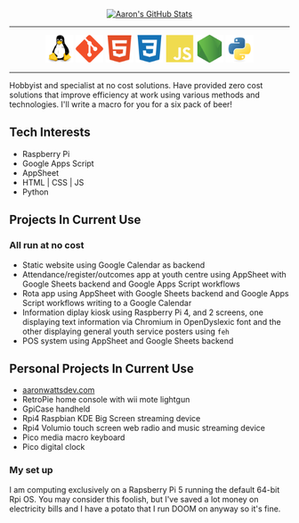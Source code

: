 <div align="center">
<a href="https://github.com/aaron-watts">
    <img src="https://github-readme-stats.vercel.app/api?username=aaron-watts&show_icons=true&hide_border=true" alt="Aaron's GitHub Stats" />
  </a>
</div>

----
 
<div align="center">
<img src="https://raw.githubusercontent.com/devicons/devicon/master/icons/linux/linux-original.svg" width="50" height="50"> <img src="https://raw.githubusercontent.com/devicons/devicon/master/icons/git/git-plain.svg" width="50" height="50"> <img src="https://raw.githubusercontent.com/devicons/devicon/master/icons/html5/html5-plain.svg" width="50" height="50"> <img src="https://raw.githubusercontent.com/devicons/devicon/master/icons/css3/css3-plain.svg" width="50" height="50"> <img src="https://raw.githubusercontent.com/devicons/devicon/master/icons/javascript/javascript-plain.svg" width="50" height="50"> <img src="https://raw.githubusercontent.com/devicons/devicon/master/icons/nodejs/nodejs-original.svg" width="50" height="50"> <img src="https://raw.githubusercontent.com/devicons/devicon/master/icons/python/python-original.svg" width="50" height="50">
</div>

----

Hobbyist and specialist at no cost solutions. Have provided zero cost solutions that improve efficiency at work using various methods and technologies. I'll write a macro for you for a six pack of beer!

## Tech Interests

- Raspberry Pi
- Google Apps Script
- AppSheet
- HTML | CSS | JS
- Python

## Projects In Current Use
### All run at no cost

- Static website using Google Calendar as backend
- Attendance/register/outcomes app at youth centre using AppSheet with Google Sheets backend and Google Apps Script workflows
- Rota app using AppSheet with Google Sheets backend and Google Apps Script workflows writing to a Google Calendar
- Information diplay kiosk using Raspberry Pi 4, and 2 screens, one displaying text information via Chromium in OpenDyslexic font and the other displaying general youth service posters using `feh`
- POS system using AppSheet and Google Sheets backend

## Personal Projects In Current Use

- [aaronwattsdev.com](https://aaronwattsdev.com)
- RetroPie home console with wii mote lightgun
- GpiCase handheld
- Rpi4 Raspbian KDE Big Screen streaming device
- Rpi4 Volumio touch screen web radio and music streaming device
- Pico media macro keyboard
- Pico digital clock

### My set up

I am computing exclusively on a Rapsberry Pi 5 running the default 64-bit Rpi OS. You may consider this foolish, but I've saved a lot money on electricity bills and I have a potato that I run DOOM on anyway so it's fine.
